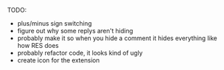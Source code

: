 TODO:
- plus/minus sign switching
- figure out why some replys aren't hiding
- probably make it so when you hide a comment it hides everything like how RES does
- probably refactor code, it looks kind of ugly
- create icon for the extension
